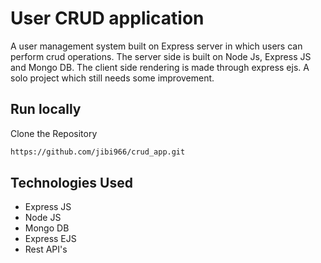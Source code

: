 # User CRUD application

A user management system built on Express server in which users can perform crud operations. The server side is built on Node Js, Express JS and Mongo DB. The client side rendering is made through express ejs. A solo project which still needs some improvement.

## Run locally

Clone the Repository

```bash
https://github.com/jibi966/crud_app.git

```

## Technologies Used

- Express JS
- Node JS
- Mongo DB
- Express EJS
- Rest API's
